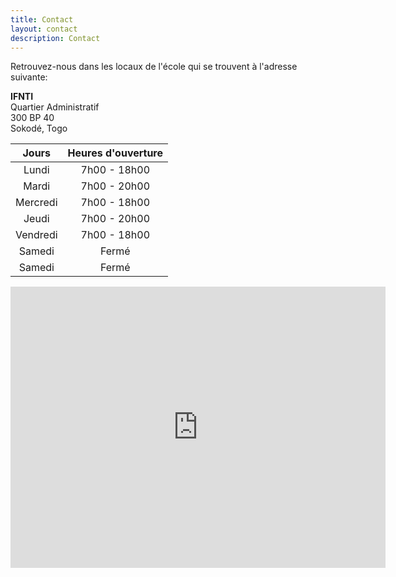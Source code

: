 ```yaml
---
title: Contact
layout: contact
description: Contact
---
```


Retrouvez-nous dans les locaux de l'école qui se trouvent à l'adresse suivante:

**IFNTI**  
Quartier Administratif  
300 BP 40  
Sokodé, Togo


| Jours     | Heures d'ouverture  |
| :-------: | :-----------------: |
| Lundi     | 7h00 - 18h00        |
| Mardi     | 7h00 - 20h00        |
| Mercredi  | 7h00 - 18h00        |
| Jeudi     | 7h00 - 20h00        |
| Vendredi  | 7h00 - 18h00        |
| Samedi    | Fermé               |
| Samedi    | Fermé               |

<iframe src="https://www.google.com/maps/embed?pb=!1m14!1m8!1m3!1d15764.01890553856!2d1.1313802!3d8.9717103!3m2!1i1024!2i768!4f13.1!3m3!1m2!1s0x10294e7eba23be49%3A0xe66697f7c9ad4e52!2sIFNTI!5e0!3m2!1sfr!2sus!4v1684854560055!5m2!1sfr!2sus" width="600" height="450" style="border:0;" allowfullscreen="" loading="lazy" referrerpolicy="no-referrer-when-downgrade"></iframe>
